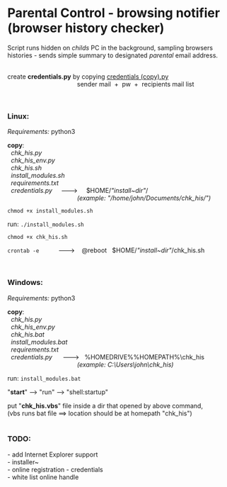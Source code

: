 <h1>Parental Control - browsing notifier (browser history checker)</h1>
Script runs hidden on <i>childs</i> PC in the background, sampling browsers histories - sends simple summary to designated <i>parental</i> email address.
<br><br>

create **credentials.py** by copying [credentials (copy).py](./credentials%20(copy).py) <br>
&nbsp;&nbsp;&nbsp;&nbsp;&nbsp;&nbsp;&nbsp;&nbsp;&nbsp;
&nbsp;&nbsp;&nbsp;&nbsp;&nbsp;&nbsp;&nbsp;&nbsp;&nbsp; 
&nbsp;&nbsp;&nbsp;&nbsp;&nbsp;&nbsp;&nbsp;&nbsp;&nbsp; 
&nbsp;&nbsp;&nbsp;&nbsp;&nbsp;&nbsp;&nbsp;&nbsp;&nbsp; 
sender mail &nbsp;+&nbsp; pw  &nbsp;+&nbsp;  recipients mail list

<br>

<h3>Linux:</h3>

_Requirements:_ python3<br>
 

**copy**: <br> 
&nbsp; _chk_his.py_ <br>
&nbsp; _chk_his_env.py_ <br>
&nbsp; _chk_his.sh_ <br>
&nbsp; _install_modules.sh_ <br>
&nbsp; _requirements.txt_ <br>
&nbsp; _credentials.py_ &nbsp; &nbsp; ---> &nbsp; &nbsp;  $HOME/_"install~dir"_/<br>
&nbsp;&nbsp;&nbsp;&nbsp;&nbsp;&nbsp;&nbsp;&nbsp;&nbsp;
&nbsp;&nbsp;&nbsp;&nbsp;&nbsp;&nbsp;&nbsp;&nbsp;&nbsp;
&nbsp;&nbsp;&nbsp;&nbsp;&nbsp;&nbsp;&nbsp;&nbsp;&nbsp;
&nbsp;&nbsp;&nbsp;&nbsp;&nbsp;&nbsp;&nbsp;&nbsp;&nbsp;
                        _(example: "/home/john/Documents/chk_his/")_

`chmod +x install_modules.sh`  

<!--run: "**./install_modules.sh**"-->
<!--run: "[./install_modules.sh](install_modules.sh)"-->
run: `./install_modules.sh`


`chmod +x chk_his.sh`

<!--**crontab** -e--> 
`crontab -e` 
&nbsp;&nbsp;&nbsp;&nbsp;&nbsp;&nbsp;&nbsp;
&nbsp; ---> &nbsp;&nbsp; @reboot &nbsp; $HOME/_"install~dir"_/chk_his.sh

<br>

<h3>Windows:</h3>

_Requirements:_ python3<br>

**copy**: <br>
&nbsp; _chk_his.py_  <br>
&nbsp; _chk_his_env.py_  <br>
&nbsp; _chk_his.bat_ <br>
&nbsp; _install_modules.bat_ <br>
&nbsp; _requirements.txt_ <br>
&nbsp; _credentials.py_ &nbsp;&nbsp;&nbsp;&nbsp; ---> &nbsp; %HOMEDRIVE%%HOMEPATH%\\chk_his\
&nbsp;&nbsp;&nbsp;&nbsp;&nbsp;&nbsp;&nbsp;&nbsp;&nbsp;
&nbsp;&nbsp;&nbsp;&nbsp;&nbsp;&nbsp;&nbsp;&nbsp;&nbsp;
&nbsp;&nbsp;&nbsp;&nbsp;&nbsp;&nbsp;&nbsp;&nbsp;&nbsp;
&nbsp;&nbsp;&nbsp;&nbsp;&nbsp;&nbsp;&nbsp;&nbsp;&nbsp; 
<i>(example: C:\Users\john\chk_his\)</i>  

<!--run: "**install_modules.bat**"-->
run: `install_modules.bat`
                                                             
"**start**" --> "run" --> "shell:startup"

put "**chk_his.vbs**" file inside a dir that opened by above command,<br>
(vbs runs bat file ==> location should be at homepath "chk_his") 
<br><br>
 
<h3>TODO:</h3>
- add Internet Explorer support <br>
- installer~ <br>
- online registration - credentials <br>
- white list online handle <br>




